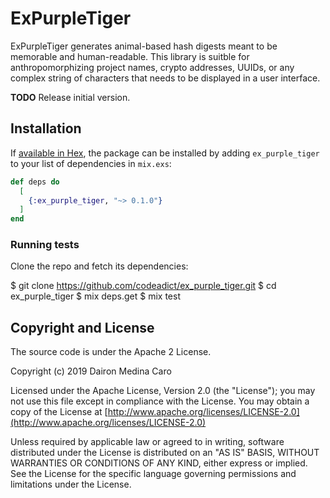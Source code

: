 # ExPurpleTiger

ExPurpleTiger generates animal-based hash digests meant to be memorable and
human-readable. This library is suitble for anthropomorphizing project names,
crypto addresses, UUIDs, or any complex string of characters that needs to be
displayed in a user interface.

**TODO** Release initial version.

## Installation

If [available in Hex](https://hex.pm/docs/publish), the package can be installed
by adding `ex_purple_tiger` to your list of dependencies in `mix.exs`:

```elixir
def deps do
  [
    {:ex_purple_tiger, "~> 0.1.0"}
  ]
end
```

### Running tests

Clone the repo and fetch its dependencies:

  $ git clone https://github.com/codeadict/ex_purple_tiger.git
  $ cd ex_purple_tiger
  $ mix deps.get
  $ mix test

## Copyright and License

The source code is under the Apache 2 License.

Copyright (c) 2019 Dairon Medina Caro

Licensed under the Apache License, Version 2.0 (the "License");
you may not use this file except in compliance with the License.
You may obtain a copy of the License at [http://www.apache.org/licenses/LICENSE-2.0](http://www.apache.org/licenses/LICENSE-2.0)

Unless required by applicable law or agreed to in writing, software
distributed under the License is distributed on an "AS IS" BASIS,
WITHOUT WARRANTIES OR CONDITIONS OF ANY KIND, either express or implied.
See the License for the specific language governing permissions and
limitations under the License.

